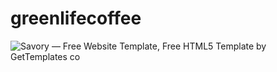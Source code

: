 # greenlifecoffee
![Savory — Free Website Template, Free HTML5 Template by GetTemplates co](https://user-images.githubusercontent.com/83344740/157207845-257adb6f-2721-45de-8119-617275e469d9.png)

